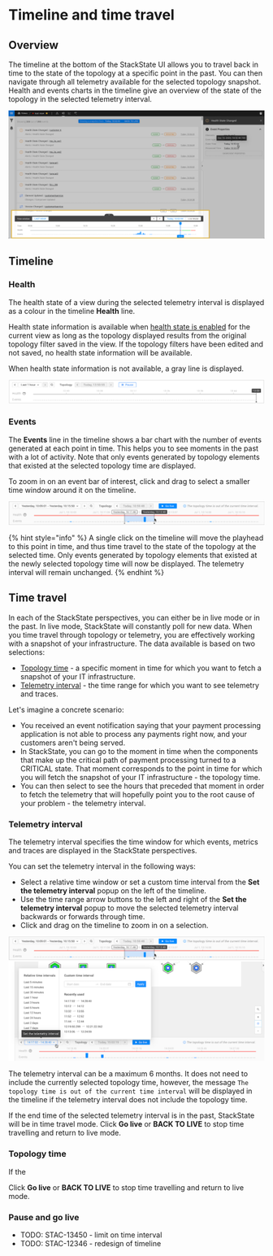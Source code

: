# Timeline and time travel

## Overview

The timeline at the bottom of the StackState UI allows you to travel back in time to the state of the topology at a specific point in the past. You can then navigate through all telemetry available for the selected topology snapshot. Health and events charts in the timeline give an overview of the state of the topology in the selected telemetry interval.

![Timeline](../../.gitbook/assets/v43_timeline.png)

## Timeline

### Health

The health state of a view during the selected telemetry interval is displayed as a colour in the timeline **Health** line. 

Health state information is available when [health state is enabled](/use/health-state/configure-view-health.md) for the current view as long as the topology displayed results from the original topology filter saved in the view. If the topology filters have been edited and not saved, no health state information will be available.

When health state information is not available, a gray line is displayed.

![Health state not available](/.gitbook/assets/v44_timeline_no_health_state.png)

### Events

The **Events** line in the timeline shows a bar chart with the number of events generated at each point in time. This helps you to see moments in the past with a lot of activity. Note that only events generated by topology elements that existed at the selected topology time are displayed.

To zoom in on an event bar of interest, click and drag to select a smaller time window around it on the timeline.

![Click and drag to select a telemetry interval](/.gitbook/assets/v44_timeline_click_drag_3.png)

{% hint style="info" %}
A single click on the timeline will move the playhead to this point in time, and thus time travel to the state of the topology at the selected time. Only events generated by topology elements that existed at the newly selected topology time will now be displayed. The telemetry interval will remain unchanged.
{% endhint %}

## Time travel

In each of the StackState perspectives, you can either be in live mode or in the past. In live mode, StackState will constantly poll for new data. When you time travel through topology or telemetry, you are effectively working with a snapshot of your infrastructure. The data available is based on two selections:

* [Topology time](#topology-time) - a specific moment in time for which you want to fetch a snapshot of your IT infrastructure.
* [Telemetry interval](#telemetry-interval) - the time range for which you want to see telemetry and traces.

Let's imagine a concrete scenario:

* You received an event notification saying that your payment processing application is not able to process any payments right now, and your customers aren't being served.
* In StackState, you can go to the moment in time when the components that make up the critical path of payment processing turned to a CRITICAL state. That moment corresponds to the point in time for which you will fetch the snapshot of your IT infrastructure - the topology time.
* You can then select to see the hours that preceded that moment in order to fetch the telemetry that will hopefully point you to the root cause of your problem - the telemetry interval.

### Telemetry interval

The telemetry interval specifies the time window for which events, metrics and traces are displayed in the StackState perspectives.

You can set the telemetry interval in the following ways:

* Select a relative time window or set a custom time interval from the **Set the telemetry interval** popup on the left of the timeline.
* Use the time range arrow buttons to the left and right of the **Set the telemetry interval** popup to move the selected telemetry interval backwards or forwards through time.
* Click and drag on the timeline to zoom in on a selection.

![Click and drag to select a telemetry interval](/.gitbook/assets/v44_timeline_click_drag_3.png)
![Set the telemetry interval popup](/.gitbook/assets/v44_timeline_telemetry_interval.png)

The telemetry interval can be a maximum 6 months. It does not need to include the currently selected topology time, however, the message `The topology time is out of the current time interval` will be displayed in the timeline if the telemetry interval does not include the topology time.


If the end time of the selected telemetry interval is in the past, StackState will be in time travel mode. Click **Go live** or **BACK TO LIVE** to stop time travelling and return to live mode.



### Topology time

If the 

Click **Go live** or **BACK TO LIVE** to stop time travelling and return to live mode.

### Pause and go live




* TODO: STAC-13450 - limit on time interval
* TODO: STAC-12346 - redesign of timeline
